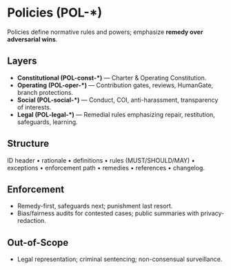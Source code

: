 # Policies (POL-*)

Policies define normative rules and powers; emphasize **remedy over adversarial wins**.

## Layers
- **Constitutional (POL-const-*)** — Charter & Operating Constitution.
- **Operating (POL-oper-*)** — Contribution gates, reviews, HumanGate, branch protections.
- **Social (POL-social-*)** — Conduct, COI, anti-harassment, transparency of interests.
- **Legal (POL-legal-*)** — Remedial rules emphasizing repair, restitution, safeguards, learning.

## Structure
ID header • rationale • definitions • rules (MUST/SHOULD/MAY) • exceptions • enforcement path • remedies • references • changelog.

## Enforcement
- Remedy-first, safeguards next; punishment last resort.
- Bias/fairness audits for contested cases; public summaries with privacy-redaction.

## Out-of-Scope
- Legal representation; criminal sentencing; non-consensual surveillance.
